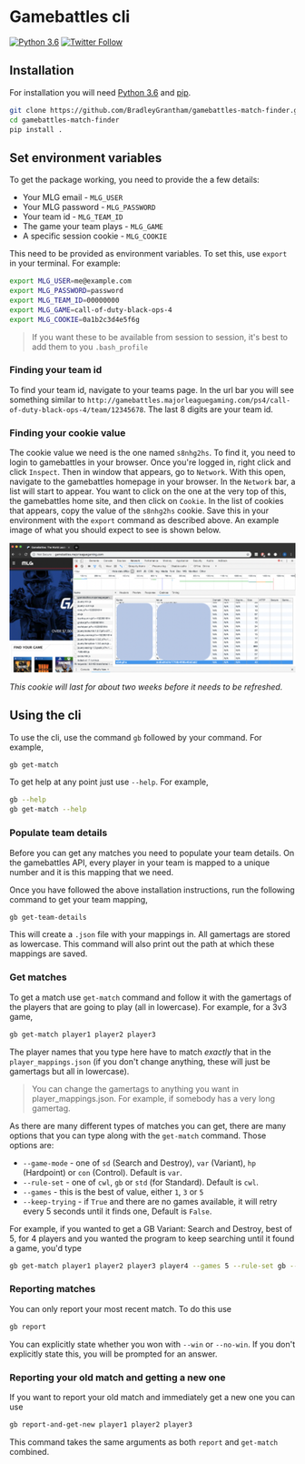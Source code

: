 # Gamebattles cli

[![Python 3.6](https://img.shields.io/badge/python-3.6-blue.svg)](https://www.python.org/downloads/release/python-360/)
[![Twitter Follow](https://img.shields.io/twitter/follow/espadrine.svg?style=social&label=Follow)](https://twitter.com/BradleyGrantham)

## Installation
For installation you will need 
[Python 3.6](https://www.python.org/downloads/release/python-360/) 
and [pip](https://pypi.org/project/pip/).

```bash
git clone https://github.com/BradleyGrantham/gamebattles-match-finder.git
cd gamebattles-match-finder
pip install .
```

## Set environment variables
To get the package working, you need to provide the a few details:
  * Your MLG email - `MLG_USER`
  * Your MLG password - `MLG_PASSWORD`
  * Your team id - `MLG_TEAM_ID`
  * The game your team plays - `MLG_GAME`
  * A specific session cookie - `MLG_COOKIE`
  
This need to be provided as environment variables. To set this, use `export` in
your terminal.
For example:
```bash
export MLG_USER=me@example.com
export MLG_PASSWORD=password
export MLG_TEAM_ID=00000000
export MLG_GAME=call-of-duty-black-ops-4
export MLG_COOKIE=0a1b2c3d4e5f6g
```

> If you want these to be available from session to session, it's best to add them
to you `.bash_profile`

### Finding your team id
To find your team id, navigate to your teams page. 
In the url bar you will see something similar to 
`http://gamebattles.majorleaguegaming.com/ps4/call-of-duty-black-ops-4/team/12345678`.
The last 8 digits are your team id. 

### Finding your cookie value
The cookie value we need is the one named `s8nhg2hs`. 
To find it, you need to login to gamebattles in your browser.
Once you're logged in, right click and click `Inspect`. Then in window that
appears, go to `Network`. With this open, navigate to the gamebattles homepage 
in your browser. 
In the `Network` bar, a list will start to appear. You want to click on the one
at the very top of this, the gamebattles home site, and then click on `Cookie`.
In the list of cookies that appears, copy the value of the `s8nhg2hs` cookie.
Save this in your environment with the `export` command as described above.
An example image of what you should expect to see is shown below.

![alt text](/images/cookie-img.png)

*This cookie will last for about two weeks before it needs to be refreshed.*

## Using the cli
To use the cli, use the command `gb` followed by your command. For example,
```bash
gb get-match
```

To get help at any point just use `--help`. For example,
```bash
gb --help
gb get-match --help
```

### Populate team details
Before you can get any matches you need to populate your team details. On 
the gamebattles API, every player in your team is mapped to a unique number
and it is this mapping that we need.

Once you have followed the above installation instructions, run the following
command to get your team mapping,
```bash
gb get-team-details
```
This will create a `.json` file with your mappings in. All gamertags are stored
as lowercase. This command will also print out the path at which these mappings
are saved.

### Get matches
To get a match use `get-match` command and follow it with the gamertags of the
players that are going to play (all in lowercase). For example, for a 3v3 game,
```bash
gb get-match player1 player2 player3
```
The player names that you type here have to match *exactly* that in the 
`player_mappings.json` (if you don't change anything, these will just be 
gamertags but all in lowercase).

> You can change the gamertags to anything you want in player_mappings.json.
For example, if somebody has a very long gamertag.

As there are many different types of matches you can get, there are many options
that you can type along with the `get-match` command. Those options are:
  * `--game-mode` - one of `sd` (Search and Destroy), `var` (Variant), `hp` 
  (Hardpoint) or `con` (Control). Default is `var`.
  * `--rule-set` - one of `cwl`, `gb` or `std` (for Standard). Default is `cwl`.
  * `--games` - this is the best of value, either `1`, `3` or `5`
  * `--keep-trying` - if `True` and there are no games available, it will
  retry every 5 seconds until it finds one, Default is `False`.
  
For example, if you wanted to get a GB Variant: Search and Destroy, best of 5, 
for 4 players and you wanted the program to keep searching until it found a 
game, you'd type
```bash
gb get-match player1 player2 player3 player4 --games 5 --rule-set gb --game-mode sd --keep-trying
```

### Reporting matches
You can only report your most recent match. To do this use
```bash
gb report
```
You can explicitly state whether you won with `--win` or `--no-win`. If you don't
explicitly state this, you will be prompted for an answer.

### Reporting your old match and getting a new one
If you want to report your old match and immediately get a new one you can use
```bash
gb report-and-get-new player1 player2 player3
```
This command takes the same arguments as both `report` and `get-match` combined.
